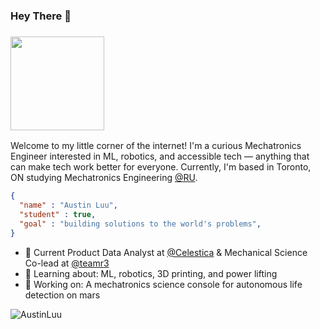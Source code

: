 ### Hey There 👋

<h3 align="left"><img src="https://media.giphy.com/media/Wj7lNjMNDxSmc/giphy.gif" width="150"></h3>

Welcome to my little corner of the internet! I'm a curious Mechatronics Engineer interested in ML, robotics, and accessible tech &mdash; anything that can make tech work better for everyone. Currently, I'm based in Toronto, ON studying Mechatronics Engineering [@RU](https://www.ryerson.ca/programs/undergraduate/mechanical-engineering/).

```json
{
  "name" : "Austin Luu",
  "student" : true,
  "goal" : "building solutions to the world's problems",
}
```

- 💼 Current Product Data Analyst at [@Celestica](https://www.celestica.com/) & Mechanical Science Co-lead at [@teamr3](https://teamr3.ca/)
- 🌱 Learning about: ML, robotics, 3D printing, and power lifting
- 🔭 Working on: A mechatronics science console for autonomous life detection on mars 
<p align="left"> <img src="https://komarev.com/ghpvc/?username=AustinLuu" alt="AustinLuu" /></p>
